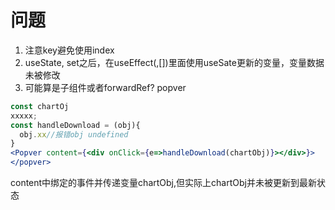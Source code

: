 # 问题
1. 注意key避免使用index
2. useState, set之后，在useEffect(,[])里面使用useSate更新的变量，变量数据未被修改
3. 可能算是子组件或者forwardRef?
popver
```jsx
const chartOj
xxxxx;
const handleDownload = (obj){
  obj.xx//报错obj undefined
}
<Popver content={<div onClick={e=>handleDownload(chartObj)}></div>}>
</popver>

```
content中绑定的事件并传递变量chartObj,但实际上chartObj并未被更新到最新状态


